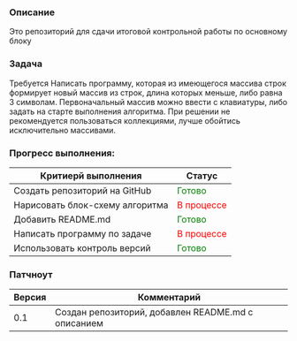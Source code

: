 ### Описание
Это репозиторий для сдачи итоговой контрольной работы по основному блоку
### Задача 
Требуется Написать программу, которая из имеющегося массива строк формирует новый массив из строк, длина которых меньше, либо равна 3 символам. Первоначальный массив можно ввести с клавиатуры, либо задать на старте выполнения алгоритма. При решении не рекомендуется пользоваться коллекциями, лучше обойтись исключительно массивами.

### Прогресс выполнения:
| Критиерй выполнения | Статус |
|----------|----------|
| Создать репозиторий на GitHub    | <span style='color: green;'>Готово</span>       |
| Нарисовать блок-схему алгоритма  | <span style='color: red;'>В процессе</span>   |
| Добавить README.md               | <span style='color: green;'>Готово</span>       |
| Написать программу  по задаче    | <span style='color: red;'>В процессе</span>   |
| Использовать контроль версий    | <span style='color: green;'>Готово</span> |

### Патчноут
| Версия | Комментарий |
|----------|----------|
|0.1|Создан репозиторий, добавлен README.md с описанием|